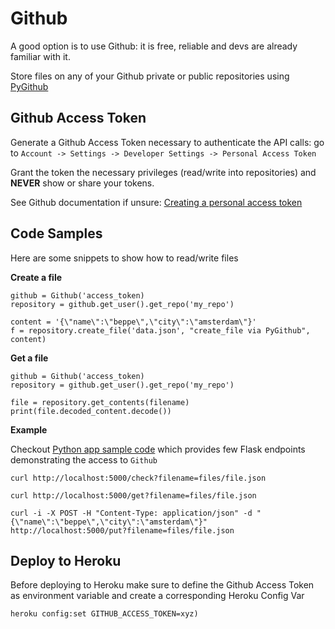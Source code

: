 # Github

A good option is to use Github: it is free, reliable and devs are already familiar with it.

Store files on any of your Github private or public repositories using [PyGithub](https://github.com/PyGithub/PyGithub)

## Github Access Token

Generate a Github Access Token necessary to authenticate the API calls: go to `Account -> Settings -> Developer Settings -> Personal Access Token`

Grant the token the necessary privileges (read/write into repositories) and **NEVER** show or share your tokens.

See Github documentation if unsure: [Creating a personal access token
](https://docs.github.com/en/github/authenticating-to-github/creating-a-personal-access-token)

## Code Samples

Here are some snippets to show how to read/write files

**Create a file**
```
github = Github('access_token)
repository = github.get_user().get_repo('my_repo')

content = '{\"name\":\"beppe\",\"city\":\"amsterdam\"}'
f = repository.create_file('data.json', "create_file via PyGithub", content)
```

**Get a file**
```
github = Github('access_token)
repository = github.get_user().get_repo('my_repo')

file = repository.get_contents(filename)
print(file.decoded_content.decode())
```

**Example**

Checkout [Python app sample code](https://github.com/gcatanese/HerokuFiles/tree/main/app) which provides few Flask 
endpoints demonstrating the access to `Github`

```
curl http://localhost:5000/check?filename=files/file.json

curl http://localhost:5000/get?filename=files/file.json

curl -i -X POST -H "Content-Type: application/json" -d "{\"name\":\"beppe\",\"city\":\"amsterdam\"}" http://localhost:5000/put?filename=files/file.json
```


## Deploy to Heroku

Before deploying to Heroku make sure to define the Github Access Token as environment variable and create a corresponding Heroku Config Var
```
heroku config:set GITHUB_ACCESS_TOKEN=xyz)
```




